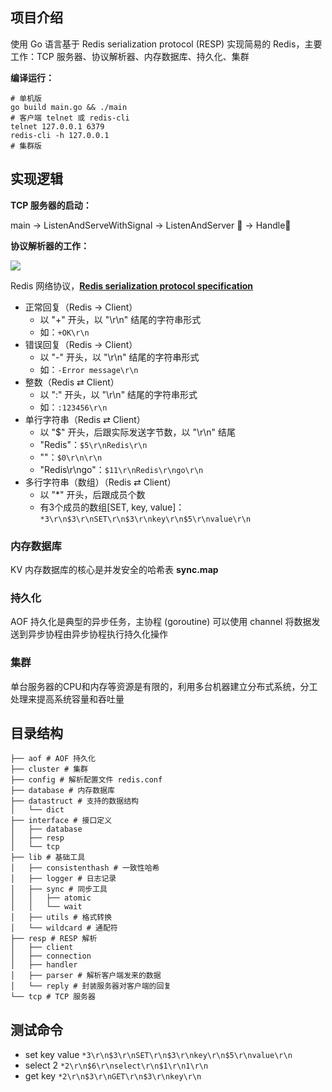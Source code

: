 ## 项目介绍

使用 Go 语言基于 Redis serialization protocol (RESP) 实现简易的 Redis，主要工作：TCP 服务器、协议解析器、内存数据库、持久化、集群

**编译运行：**

```shell
# 单机版
go build main.go && ./main
# 客户端 telnet 或 redis-cli
telnet 127.0.0.1 6379
redis-cli -h 127.0.0.1
# 集群版
```

## 实现逻辑

**TCP 服务器的启动：**

main → ListenAndServeWithSignal → ListenAndServer 🔁 → Handle🔁

**协议解析器的工作：**

![](https://cdn.jsdelivr.net/gh/hcjjj/blog-img/RESP.svg)

Redis 网络协议，**[Redis serialization protocol specification](https://redis.io/docs/reference/protocol-spec/)**
* 正常回复（Redis → Client）
  * 以 "+" 开头，以 "\r\n" 结尾的字符串形式
  * 如：`+OK\r\n`
* 错误回复（Redis → Client）
  * 以 "-" 开头，以 "\r\n" 结尾的字符串形式
  * 如：`-Error message\r\n`
* 整数（Redis ⇄ Client）
  * 以 ":" 开头，以 "\r\n" 结尾的字符串形式
  * 如：`:123456\r\n`
* 单行字符串（Redis ⇄ Client）
  * 以 "$" 开头，后跟实际发送字节数，以 "\r\n" 结尾
  * "Redis"：`$5\r\nRedis\r\n`
  * ""：`$0\r\n\r\n`
  * "Redis\r\ngo"：`$11\r\nRedis\r\ngo\r\n`
* 多行字符串（数组）（Redis ⇄ Client）
  * 以 "*" 开头，后跟成员个数
  * 有3个成员的数组[SET, key, value]：`*3\r\n$3\r\nSET\r\n$3\r\nkey\r\n$5\r\nvalue\r\n`

### 内存数据库

KV 内存数据库的核心是并发安全的哈希表 **sync.map**

### 持久化

AOF 持久化是典型的异步任务，主协程 (goroutine) 可以使用 channel 将数据发送到异步协程由异步协程执行持久化操作

### 集群

单台服务器的CPU和内存等资源是有限的，利用多台机器建立分布式系统，分工处理来提高系统容量和吞吐量

## 目录结构

```shell
├── aof # AOF 持久化
├── cluster # 集群
├── config # 解析配置文件 redis.conf
├── database # 内存数据库
├── datastruct # 支持的数据结构
│   └── dict
├── interface # 接口定义
│   ├── database
│   ├── resp
│   └── tcp
├── lib # 基础工具
│   ├── consistenthash # 一致性哈希
│   ├── logger # 日志记录
│   ├── sync # 同步工具
│   │   ├── atomic
│   │   └── wait
│   ├── utils # 格式转换
│   └── wildcard # 通配符
├── resp # RESP 解析
│   ├── client
│   ├── connection
│   ├── handler
│   ├── parser # 解析客户端发来的数据
│   └── reply # 封装服务器对客户端的回复
└── tcp # TCP 服务器
```

## 测试命令

* set key value `*3\r\n$3\r\nSET\r\n$3\r\nkey\r\n$5\r\nvalue\r\n`
* select 2 `*2\r\n$6\r\nselect\r\n$1\r\n1\r\n`
* get key `*2\r\n$3\r\nGET\r\n$3\r\nkey\r\n`
